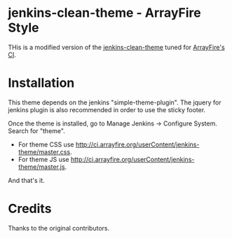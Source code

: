 jenkins-clean-theme - ArrayFire Style
=================

THis is a modified version of the [jenkins-clean-theme](https://github.com/Dakota628/jenkins-clean-theme) tuned for [ArrayFire's CI](http://ci.arrayfire.org).

Installation
=================

This theme depends on the jenkins "simple-theme-plugin". The jquery for jenkins plugin is also recommended in order to use the sticky footer.

Once the theme is installed, go to Manage Jenkins -> Configure System. Search for "theme".
* For theme CSS use http://ci.arrayfire.org/userContent/jenkins-theme/master.css.
* For theme JS use http://ci.arrayfire.org/userContent/jenkins-theme/master.js.

And that's it.

Credits
=================

Thanks to the original contributors.
